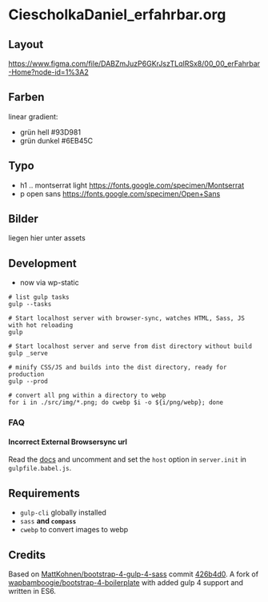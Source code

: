 # CiescholkaDaniel_erfahrbar.org

## Layout
https://www.figma.com/file/DABZmJuzP6GKrJszTLqIRSx8/00_00_erFahrbar-Home?node-id=1%3A2

## Farben
linear gradient:
- grün hell #93D981
- grün dunkel #6EB45C

## Typo
- h1 .. montserrat light https://fonts.google.com/specimen/Montserrat
- p open sans https://fonts.google.com/specimen/Open+Sans

## Bilder
liegen hier unter assets

## Development
- now via wp-static

```
# list gulp tasks
gulp --tasks

# Start localhost server with browser-sync, watches HTML, Sass, JS with hot reloading
gulp

# Start localhost server and serve from dist directory without build
gulp _serve

# minify CSS/JS and builds into the dist directory, ready for production
gulp --prod

# convert all png within a directory to webp
for i in ./src/img/*.png; do cwebp $i -o ${i/png/webp}; done
```

### FAQ

#### Incorrect External Browsersync url

Read the [docs](https://www.browsersync.io/docs#external-url)
and uncomment and set the `host` option in `server.init` in `gulpfile.babel.js`.

## Requirements

- `gulp-cli` globally installed
- `sass` **and `compass`**
- `cwebp` to convert images to webp

## Credits

Based on [MattKohnen/bootstrap-4-gulp-4-sass](https://github.com/MattKohnen/bootstrap-4-gulp-4-sass) commit [426b4d0](https://github.com/MattKohnen/bootstrap-4-gulp-4-sass/commit/426b4d0979070de8c7e3c32d9f732034d1f5e49c).
A fork of [wapbamboogie/bootstrap-4-boilerplate](https://github.com/wapbamboogie/bootstrap-4-boilerplate) with added gulp 4 support and written in ES6.

